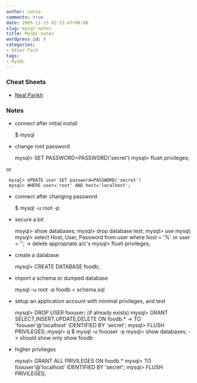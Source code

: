 ```yaml
---
author: sonia
comments: true
date: 2005-11-15 02:53:47+00:00
slug: mysql-notes
title: MySQL notes
wordpress_id: 9
categories:
- Other-Tech
tags:
- MySQL
---
```


### Cheat Sheets





	
  * [Neal Parikh](http://www.nparikh.org/unix/mysql.php)




###   Notes





	
  * connect after initial install



    
    
     $ mysql





	
  * change root password



    
    <!-- more -->
     mysql> SET PASSWORD=PASSWORD('secret')
     mysql> flush privileges;


or

    
    
     mysql> UPDATE user SET password=PASSWORD('secret')
     mysql> WHERE user='root' AND host='localhost';





	
  * connect after changing password



    
    
     $ mysql -u root -p





	
  * secure a bit



    
    
     msyql> show databases;
     mysql> drop database test;
     mysql> use mysql;
     mysql> select Host, User, Password from user where host = '%' or user = ''; -> delete appropriate a/c's
     mysql> flush privileges;





	
  * create a database



    
    
     mysql> CREATE DATABASE foodb;





	
  * import a schema or dumped database



    
    
     mysql -u root -p foodb < schema.sql





	
  * setup an application account with minimal privileges, and test



    
    
     mysql> DROP USER foouser; (if already exists)
     mysql> GRANT SELECT,INSERT,UPDATE,DELETE ON foodb.*
         -> TO 'foouser'@'localhost' IDENTIFIED BY 'secret';
     mysql> FLUSH PRIVILEGES;
     mysql> q
     $ mysql -u foouser -p
     mysql> show databases; -> should show only show foodb





	
  * higher privileges



    
    
     mysql> GRANT ALL PRIVILEGES ON foodb.*
     mysql> TO foouser'@'localhost' IDENTIFIED BY 'secret';
     mysql> FLUSH PRIVILEGES;
